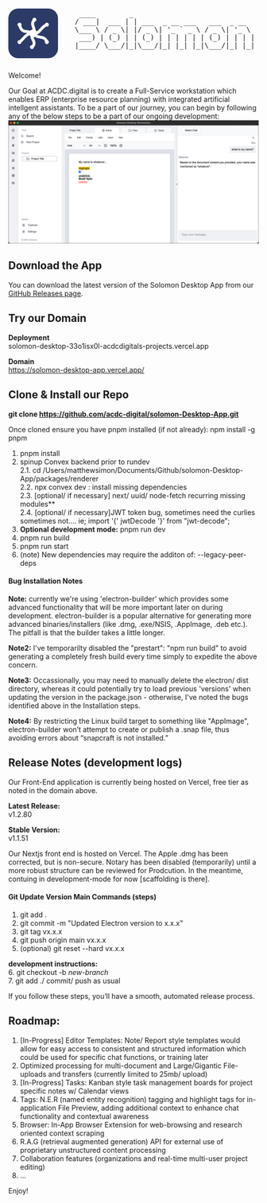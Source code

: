 <div style="display: flex; align-items: center;">
  <img src="./packages/renderer/public/solomonsm.png" height="100px" alt="Solomon Logo">
  <pre>
     ____        _                             
    / ___|  ___ | | ___  _ __ ___   ___  _ __  
    \___ \ / _ \| |/ _ \| '_ ` _ \ / _ \| '_ \ 
     ___) | (_) | | (_) | | | | | | (_) | | | |
    |____/ \___/|_|\___/|_| |_| |_|\___/|_| |_|
  </pre>
</div>

Welcome!

Our Goal at ACDC.digital is to create a Full-Service workstation which enables ERP (enterprise resource planning) with integrated artificial intellgent assistants. To be a part of our journey, you can begin by following any of the below steps to be a part of our ongoing development:
![Alt Text](./packages/renderer/public/solomon-screenshot.png)

## Download the App

You can download the latest version of the Solomon Desktop App from our [GitHub Releases page](https://github.com/acdc-digital/solomon-Desktop-App/releases).

## Try our Domain

**Deployment**   
solomon-desktop-33o1isx0l-acdcdigitals-projects.vercel.app

**Domain**   
https://solomon-desktop-app.vercel.app/

## Clone & Install our Repo
**git clone https://github.com/acdc-digital/solomon-Desktop-App.git**

Once cloned ensure you have pnpm installed (if not already): npm install -g pnpm

1. pnpm install
2. spinup Convex backend prior to rundev   
2.1. cd /Users/matthewsimon/Documents/Github/solomon-Desktop-App/packages/renderer   
2.2. npx convex dev : install missing dependencies   
2.3. [optional/ if necessary] next/ uuid/ node-fetch recurring missing modules**   
2.4. [optional/ if necessary]JWT token bug, sometimes need the curlies sometimes not.... ie; import '{' jwtDecode '}' from "jwt-decode";
3. **Optional development mode:** pnpm run dev
4. pnpm run build
5. pnpm run start
6. (note) New dependencies may require the additon of: --legacy-peer-deps

#### Bug Installation Notes
**Note:** currently we're using 'electron-builder' which provides some advanced functionality that will be more important later on during development. electron-builder is a popular alternative for generating more advanced binaries/installers (like .dmg, .exe/NSIS, .AppImage, .deb etc.). The pitfall is that the builder takes a little longer.

**Note2:** I've temporarilty disabled the "prestart": "npm run build" to avoid generating a completely fresh build every time simply to expedite the above concern.   

**Note3:** Occassionally, you may need to manually delete the electron/ dist directory, whereas it could potentially try to load previous 'versions' when updating the version in the package.json - otherwise, I've noted the bugs identified above in the Installation steps.

**Note4:** By restricting the Linux build target to something like "AppImage", electron-builder won’t attempt to create or publish a .snap file, thus avoiding errors about “snapcraft is not installed.”

## Release Notes (development logs)
Our Front-End application is currently being hosted on Vercel, free tier as noted in the domain above.

**Latest Release:**   
v1.2.80   

**Stable Version:**   
v1.1.51   

Our Nextjs front end is hosted on Vercel. The Apple .dmg has been corrected, but is non-secure. Notary has been disabled (temporarily) until a more robust structure can be reviewed for Prodcution. In the meantime, contuing in development-mode for now [scaffolding is there].

#### Git Update Version Main Commands (steps)
1. git add .
2. git commit -m "Updated Electron version to x.x.x"
3. git tag vx.x.x
4. git push origin main vx.x.x
5. (optional) git reset --hard vx.x.x

**development instructions:**   
6. git checkout -b *new-branch*   
7. git add ./ commit/ push as usual

If you follow these steps, you’ll have a smooth, automated release process.

## Roadmap:
1. [In-Progress] Editor Templates: Note/ Report style templates would allow for easy access to consistent and structured information which could be used for specific chat functions, or training later 
2. Optimized processing for multi-document and Large/Gigantic File-uploads and transfers (currently limited to 25mb/ upload)
3. [In-Progress] Tasks: Kanban style task management boards for project specific notes w/ Calendar views
4. Tags: N.E.R (named entity recognition) tagging and highlight tags for in-application File Preview, adding additional context to enhance chat functionality and contextual awareness
5. Browser: In-App Browser Extension for web-browsing and research oriented context scraping
6. R.A.G (retrieval augmented generation) API for external use of proprietary unstructured content processing
7. Collaboration features (organizations and real-time multi-user project editing)
8. ... 

Enjoy!